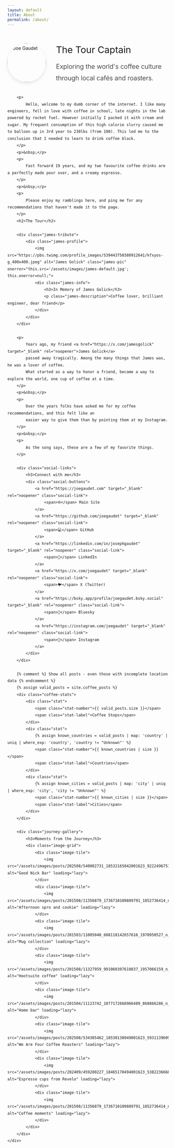 ```yaml
---
layout: default
title: About
permalink: /about/
---
```


<div class="about-page">
    <div class="about-content">
        <div class="about-header">
            <img src="{{ '/assets/images/joe-profile.jpg' | relative_url }}" alt="Joe Gaudet" class="profile-pic">
            <div class="about-intro">
                <h2>The Tour Captain</h2>
                <p class="lead">
                    Exploring the world's coffee culture through local cafés and roasters.
                </p>
            </div>
        </div>
        
        <p>
            Hello, welcome to my dumb corner of the internet. I like many engineers, fell in love with coffee in school, late nights in the lab powered by rocket fuel. However initially I packed it with cream and sugar. My frequent consumption of this high calorie slurry caused me to balloon up in 3rd year to 230lbs (from 190). This led me to the conclusion that I needed to learn to drink coffee black.
        </p>
        <p>&nbsp;</p> 
        <p>
            Fast forward 19 years, and my two favourite coffee drinks are a perfectly made pour over, and a creamy espresso.
        </p>
        <p>&nbsp;</p> 
        <p>
            Please enjoy my ramblings here, and ping me for any recommendations that haven't made it to the page.
        </p>
        <h2>The Tour</h2>
        
        <div class="james-tribute">
            <div class="james-profile">
                <img src="https://pbs.twimg.com/profile_images/539443750380912641/kfxyos-g_400x400.jpeg" alt="James Golick" class="james-pic" onerror="this.src='/assets/images/james-default.jpg'; this.onerror=null;">
                <div class="james-info">
                    <h3>In Memory of James Golick</h3>
                    <p class="james-description">Coffee lover, brilliant engineer, dear friend</p>
                </div>
            </div>
        </div>
        
        <p>
            Years ago, my friend <a href="https://x.com/jamesgolick" target="_blank" rel="noopener">James Golick</a> 
            passed away tragically. Among the many things that James was, he was a lover of coffee. 
            What started as a way to honor a friend, became a way to explore the world, one cup of coffee at a time. 
        </p>
        <p>&nbsp;</p> 
        <p>
            Over the years folks have asked me for my coffee recommendations, and this felt like an 
            easier way to give them than by pointing them at my Instagram. 
        </p>
        <p>&nbsp;</p> 
        <p>
            As the song says, these are a few of my favorite things.
        </p>
        
        <div class="social-links">
            <h3>Connect with me</h3>
            <div class="social-buttons">
                <a href="https://joegaudet.com" target="_blank" rel="noopener" class="social-link">
                    <span>🌐</span> Main Site
                </a>
                <a href="https://github.com/joegaudet" target="_blank" rel="noopener" class="social-link">
                    <span>💻</span> GitHub
                </a>
                <a href="https://linkedin.com/in/josephgaudet" target="_blank" rel="noopener" class="social-link">
                    <span>💼</span> LinkedIn
                </a>
                <a href="https://x.com/joegaudet" target="_blank" rel="noopener" class="social-link">
                    <span>🐦</span> X (Twitter)
                </a>
                <a href="https://bsky.app/profile/joegaudet.bsky.social" target="_blank" rel="noopener" class="social-link">
                    <span>🦋</span> Bluesky
                </a>
                <a href="https://instagram.com/joegaudet" target="_blank" rel="noopener" class="social-link">
                    <span>📸</span> Instagram
                </a>
            </div>
        </div>

        {% comment %} Show all posts - even those with incomplete location data {% endcomment %}
        {% assign valid_posts = site.coffee_posts %}
        <div class="coffee-stats">
            <div class="stat">
                <span class="stat-number">{{ valid_posts.size }}</span>
                <span class="stat-label">Coffee Stops</span>
            </div>
            <div class="stat">
                {% assign known_countries = valid_posts | map: 'country' | uniq | where_exp: 'country', 'country != "Unknown"' %}
                <span class="stat-number">{{ known_countries | size }}</span>
                <span class="stat-label">Countries</span>
            </div>
            <div class="stat">
                {% assign known_cities = valid_posts | map: 'city' | uniq | where_exp: 'city', 'city != "Unknown"' %}
                <span class="stat-number">{{ known_cities | size }}</span>
                <span class="stat-label">Cities</span>
            </div>
        </div>

        <div class="journey-gallery">
            <h3>Moments from the Journey</h3>
            <div class="image-grid">
                <div class="image-tile">
                    <img src="/assets/images/posts/202508/540002731_18532165042001623_9222496751397690357_n_18077193815002841.jpg" alt="Good Nick Bar" loading="lazy">
                </div>
                <div class="image-tile">
                    <img src="/assets/images/posts/201508/11356879_1736710109889791_1852736414_n_17842153834001623.jpg" alt="Afternoon spro and cookie" loading="lazy">
                </div>
                <div class="image-tile">
                    <img src="/assets/images/posts/201503/11005040_608118142657616_1970950527_n_17843036932001623.jpg" alt="Mug collection" loading="lazy">
                </div>
                <div class="image-tile">
                    <img src="/assets/images/posts/201508/11327959_991060307610837_1957066159_n_17842165549001623.jpg" alt="Hootsuite coffee" loading="lazy">
                </div>
                <div class="image-tile">
                    <img src="/assets/images/posts/201504/11123742_1077172668966489_868866286_n_17842096735001623.jpg" alt="Home bar" loading="lazy">
                </div>
                <div class="image-tile">
                    <img src="/assets/images/posts/202508/534305462_18530130949001623_5931139609577994456_n_17843316762553903.jpg" alt="We Are Four Coffee Roasters" loading="lazy">
                </div>
                <div class="image-tile">
                    <img src="/assets/images/posts/202409/459280227_18465170494001623_5382236668023296964_n_18051619444876379.jpg" alt="Espresso cups from Revelo" loading="lazy">
                </div>
                <div class="image-tile">
                    <img src="/assets/images/posts/201508/11356879_1736710109889791_1852736414_n_17842153834001623.jpg" alt="Coffee moments" loading="lazy">
                </div>
            </div>
        </div>
    </div>

</div>

<style>
.about-page {
    max-width: 700px;
    margin: 0 auto;
    padding: 2rem 0;
}

.about-page h1 {
    font-size: 2.5rem;
    font-weight: 300;
    margin-bottom: 2rem;
    text-align: center;
}

.about-content {
    line-height: 1.8;
    color: var(--primary-color);
}

.lead {
    font-size: 1.25rem;
    font-weight: 300;
    margin-bottom: 2rem;
    color: var(--text-light);
    text-align: center;
}

.about-content h2 {
    font-size: 1.5rem;
    font-weight: 400;
    margin: 2rem 0 1rem;
    color: var(--accent-color);
}

.about-content a {
    color: var(--accent-color);
    text-decoration: none;
    border-bottom: 1px solid transparent;
    transition: border-color 0.3s ease;
}

.about-content a:hover {
    border-bottom-color: var(--accent-color);
}

.coffee-stats {
    display: grid;
    grid-template-columns: repeat(3, 1fr);
    gap: 2rem;
    margin-top: 3rem;
    padding: 2rem;
    background: var(--card-bg);
    border-radius: 8px;
    border: 1px solid var(--border-color);
}

.stat {
    text-align: center;
}

.stat-number {
    display: block;
    font-size: 2.5rem;
    font-weight: 300;
    color: var(--accent-color);
    margin-bottom: 0.5rem;
}

.stat-label {
    display: block;
    font-size: 0.9rem;
    text-transform: uppercase;
    letter-spacing: 1px;
    color: var(--text-light);
}

.about-header {
    display: flex;
    align-items: center;
    gap: 2rem;
    margin-bottom: 2rem;
}

.profile-pic {
    width: 120px;
    height: 120px;
    border-radius: 50%;
    object-fit: cover;
    box-shadow: 0 4px 12px rgba(0,0,0,0.1);
    flex-shrink: 0;
}

.about-intro h2 {
    margin: 0 0 0.5rem 0;
    font-size: 1.8rem;
    font-weight: 400;
    color: var(--accent-color);
}

.about-intro .lead {
    margin: 0;
    text-align: left;
}

.social-links {
    margin-top: 3rem;
    padding: 2rem;
    background: var(--card-bg);
    border-radius: 8px;
    border: 1px solid var(--border-color);
}

.social-links h3 {
    margin: 0 0 1.5rem 0;
    font-size: 1.3rem;
    font-weight: 400;
    color: var(--accent-color);
    text-align: center;
}

.social-buttons {
    display: grid;
    grid-template-columns: repeat(auto-fit, minmax(150px, 1fr));
    gap: 1rem;
}

.social-link {
    display: flex;
    align-items: center;
    gap: 0.5rem;
    padding: 0.75rem 1rem;
    background: var(--bg-color);
    border: 1px solid var(--border-color);
    border-radius: 6px;
    text-decoration: none;
    color: var(--primary-color);
    transition: all 0.2s ease;
    font-size: 0.9rem;
}

.social-link:hover {
    background: var(--accent-color);
    color: var(--bg-color);
    border-color: var(--accent-color);
    transform: translateY(-1px);
    box-shadow: 0 2px 8px rgba(212, 165, 116, 0.3);
}

.social-link span {
    font-size: 1.1rem;
}

.james-tribute {
    margin: 2rem 0;
    padding: 2rem;
    background: var(--card-bg);
    border-radius: 8px;
    border: 1px solid var(--border-color);
    border-left: 4px solid var(--accent-color);
}

.james-profile {
    display: flex;
    align-items: center;
    gap: 1.5rem;
}

.james-pic {
    width: 80px;
    height: 80px;
    border-radius: 50%;
    object-fit: cover;
    box-shadow: 0 2px 8px rgba(0,0,0,0.1);
    flex-shrink: 0;
    background: linear-gradient(135deg, #667eea 0%, #764ba2 100%);
    display: flex;
    align-items: center;
    justify-content: center;
    font-size: 2rem;
    color: white;
}

.james-pic:before {
    content: "JG";
    display: none;
}

.james-pic[src=""]:before,
.james-pic:not([src]):before {
    display: block;
}

.james-info h3 {
    margin: 0 0 0.5rem 0;
    font-size: 1.3rem;
    font-weight: 400;
    color: var(--accent-color);
}

.james-description {
    margin: 0;
    color: var(--text-light);
    font-style: italic;
    font-size: 0.95rem;
}

.journey-gallery {
    margin-top: 3rem;
}

.journey-gallery h3 {
    margin: 0 0 1.5rem 0;
    font-size: 1.5rem;
    font-weight: 400;
    color: var(--accent-color);
    text-align: center;
}

.image-grid {
    display: grid;
    grid-template-columns: repeat(4, 1fr);
    gap: 0.5rem;
    border-radius: 8px;
    overflow: hidden;
}

.image-tile {
    aspect-ratio: 1;
    overflow: hidden;
    background: var(--card-bg);
}

.image-tile img {
    width: 100%;
    height: 100%;
    object-fit: cover;
    transition: transform 0.3s ease;
}

.image-tile:hover img {
    transform: scale(1.05);
}

@media (max-width: 768px) {
    .about-page {
        padding: 2rem 1.5rem;
    }
    
    .about-page h1 {
        font-size: 2rem;
    }
    
    .about-header {
        flex-direction: column;
        text-align: center;
        gap: 1.5rem;
    }
    
    .about-intro .lead {
        text-align: center;
    }
    
    .profile-pic {
        width: 100px;
        height: 100px;
    }
    
    .lead {
        font-size: 1.1rem;
    }
    
    .coffee-stats {
        grid-template-columns: 1fr;
        gap: 1.5rem;
        margin-left: -0.5rem;
        margin-right: -0.5rem;
    }
    
    .social-buttons {
        grid-template-columns: 1fr;
    }
    
    .james-profile {
        flex-direction: column;
        text-align: center;
        gap: 1rem;
    }
    
    .james-pic {
        width: 70px;
        height: 70px;
    }
    
    .image-grid {
        grid-template-columns: repeat(2, 1fr);
        gap: 0.25rem;
    }
}
</style>